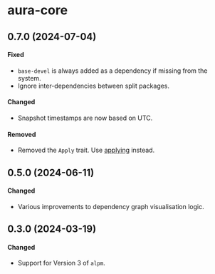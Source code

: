 # aura-core

## 0.7.0 (2024-07-04)

#### Fixed

- `base-devel` is always added as a dependency if missing from the system.
- Ignore inter-dependencies between split packages.

#### Changed

- Snapshot timestamps are now based on UTC.

#### Removed

- Removed the `Apply` trait. Use [applying](https://lib.rs/crates/applying) instead.

## 0.5.0 (2024-06-11)

#### Changed

- Various improvements to dependency graph visualisation logic.

## 0.3.0 (2024-03-19)

#### Changed

- Support for Version 3 of `alpm`.
